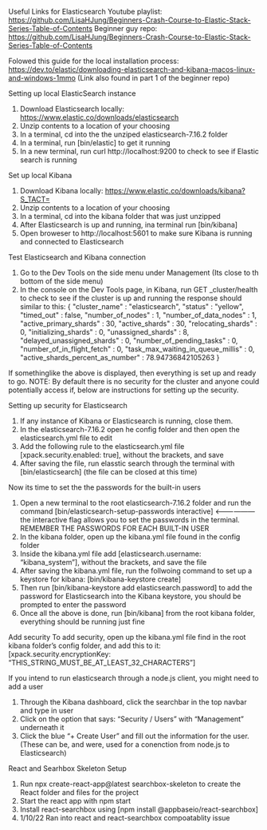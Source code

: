 
Useful Links for Elasticsearch
Youtube playlist: https://github.com/LisaHJung/Beginners-Crash-Course-to-Elastic-Stack-Series-Table-of-Contents
Beginner guy repo: https://github.com/LisaHJung/Beginners-Crash-Course-to-Elastic-Stack-Series-Table-of-Contents


Folowed this guide for the local installation process: https://dev.to/elastic/downloading-elasticsearch-and-kibana-macos-linux-and-windows-1mmo (Link also found in part 1 of the beginner repo)

Setting up local ElasticSearch instance
1. Download Elasticsearch locally:  https://www.elastic.co/downloads/elasticsearch
2. Unzip contents to a location of your choosing
3. In a terminal, cd into the the unziped elasticsearch-7.16.2 folder 
4. In a terminal, run [bin/elastic] to get it running
5. In a new terminal, run curl http://localhost:9200 to check to see if Elastic search is running

Set up local Kibana
1. Download Kibana locally: https://www.elastic.co/downloads/kibana?S_TACT=
2. Unzip contents to a location of your choosing
3. In a terminal, cd into the kibana folder that was just unzipped
4. After Elasticsearch is up and running, ina terminal run [bin/kibana]
5. Open broweser to http://localhost:5601 to make sure Kibana is running and connected to Elasticsearch

Test Elasticsearch and Kibana connection
1. Go to the Dev Tools on the side menu under Management (Its close to th bottom of the side menu)
2. In the console on the Dev Tools page, in Kibana, run GET _cluster/health to check to see if the cluster is up and running the response should similar to this:
  {
    "cluster_name" : "elasticsearch",
    "status" : "yellow",
    "timed_out" : false,
    "number_of_nodes" : 1,
    "number_of_data_nodes" : 1,
    "active_primary_shards" : 30,
    "active_shards" : 30,
    "relocating_shards" : 0,
    "initializing_shards" : 0,
    "unassigned_shards" : 8,
    "delayed_unassigned_shards" : 0,
    "number_of_pending_tasks" : 0,
    "number_of_in_flight_fetch" : 0,
    "task_max_waiting_in_queue_millis" : 0,
    "active_shards_percent_as_number" : 78.94736842105263
  }


If somethinglike the above is displayed, then everything is set up and ready to go.   NOTE: By default there is no security for the cluster and anyone could potentially access if, below are instructions for setting up the security.


Setting up security for Elasticsearch
1. If any instance of Kibana or Elasticsearch is running, close them.
2. In the elasticsearch-7.16.2 open he config folder and then open the elasticsearch.yml file to edit
3. Add the following rule to the elasticsearch.yml file [xpack.security.enabled: true], without the brackets, and save
4. After saving the file, run elasstic search through the terminal with [bin/elasticsearch] (the file can be closed at this time)


Now its time to set the the passwords for the built-in users
1. Open a new terminal to the root elasticsearch-7.16.2 folder and run the command [bin/elasticsearch-setup-passwords interactive] <—————— the interactive flag allows you to set the passwords in the terminal.  REMEMBER THE PASSWORDS FOR EACH BUILT-IN USER
2. In the kibana folder, open up the kibana.yml file found in the config folder
3. Inside the kibana.yml file add [elasticsearch.username: “kibana_system”], without the brackets, and save the file
4. After saving the kibana.yml file, run the follwoing command to set up a keystore for kibana: [bin/kibana-keystore create]
5. Then run [bin/kibana-keystore add elasticsearch.password] to add the password for Elasticsearch into the Kibana keystore, you should be prompted to enter the password
6. Once all the above is done, run [bin/kibana] from the root kibana folder, everything should be running just fine

Add security 
To add security, open up the kibana.yml file find in the root kibana folder’s config folder, and add this to it: [xpack.security.encryptionKey: “THIS_STRING_MUST_BE_AT_LEAST_32_CHARACTERS”]


If you intend to run elasticsearch through a node.js client, you might need to add a user
1. Through the Kibana dashboard, click the searchbar in the top navbar and type in user
2. Click on the option that says: “Security / Users” with “Management” underneath it
3. Click the blue “+ Create User” and fill out the information for the user. (These can be, and were, used for a conenction from node.js to Elasticsearch)



React and Searhbox Skeleton Setup
1. Run npx create-react-app@latest searchbox-skeleton to create the React folder and files for the project
2. Start the react app with npm start
3. Install react-searchbox using [npm install @appbaseio/react-searchbox]
4. 1/10/22 Ran into react and react-searchbox compoatablity issue
